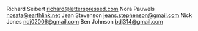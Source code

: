 
Richard Seibert <richard@letterspressed.com>
Nora Pauwels <nosata@earthlink.net>
Jean Stevenson <jeans.stephenson@gmail.com>
Nick Jones <ndj02006@gmail.com>
Ben Johnson <bdj314@gmail.com>
